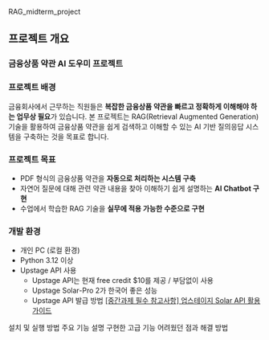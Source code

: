RAG_midterm_project

## 프로젝트 개요
### 금융상품 약관 AI 도우미 프로젝트
### 프로젝트 배경
금융회사에서 근무하는 직원들은 **복잡한 금융상품 약관을 빠르고 정확하게 이해해야 하는 업무상 필요**가 있습니다.
본 프로젝트는 RAG(Retrieval Augmented Generation) 기술을 활용하여 금융상품 약관을 쉽게 검색하고 이해할 수 있는 AI 기반 질의응답 시스템을 구축하는 것을 목표로 합니다.

### 프로젝트 목표
- PDF 형식의 금융상품 약관을 **자동으로 처리하는 시스템 구축**
- 자연어 질문에 대해 관련 약관 내용을 찾아 이해하기 쉽게 설명하는 **AI Chatbot 구현**
- 수업에서 학습한 RAG 기술을 **실무에 적용 가능한 수준으로 구현**

### 개발 환경
- 개인 PC (로컬 환경)
- Python 3.12 이상
- Upstage API 사용
    - Upstage API는 현재 free credit $10를 제공 / 부담없이 사용
    - Upstage Solar-Pro 2가 한국어 좋은 성능
    - Upstage API 발급 방법
    [[중간과제 필수 참고사항] 업스테이지 Solar API 활용 가이드](https://www.notion.so/Solar-API-28c4576d6ffa80949c55fcb20eec7f50?pvs=21)



설치 및 실행 방법
주요 기능 설명
구현한 고급 기능
어려웠던 점과 해결 방법
